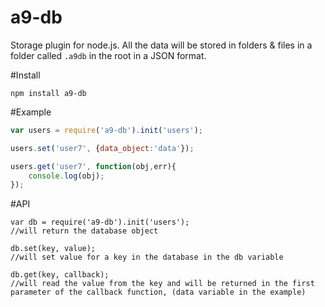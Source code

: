 # a9-db
Storage plugin for node.js. All the data will be stored in folders & files in a folder called `.a9db` in the root in a JSON format.

#Install

```
npm install a9-db
```

#Example
```js
var users = require('a9-db').init('users');

users.set('user7', {data_object:'data'});

users.get('user7', function(obj,err){
    console.log(obj);
});

```

#API
```
var db = require('a9-db').init('users');
//will return the database object
```
```
db.set(key, value);
//will set value for a key in the database in the db variable
```
```
db.get(key, callback);
//will read the value from the key and will be returned in the first parameter of the callback function, (data variable in the example)
```
